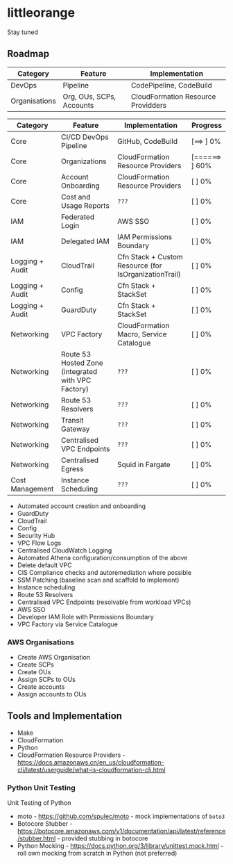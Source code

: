 # littleorange

Stay tuned

## Roadmap

| Category      | Feature                  | Implementation                     |
| ------------- | ------------------------ | ---------------------------------- |
| DevOps        | Pipeline                 | CodePipeline, CodeBuild            |
| Organisations | Org, OUs, SCPs, Accounts | CloudFormation Resource Providders |

| Category        | Feature                                            | Implementation                                        | Progress         |
| --------------- | -------------------------------------------------- | ----------------------------------------------------- | ---------------- |
| Core            | CI/CD DevOps Pipeline                              | GitHub, CodeBuild                                     | [==>       ]  0% |
| Core            | Organizations                                      | CloudFormation Resource Providers                     | [======>   ] 60% |
| Core            | Account Onboarding                                 | CloudFormation Resource Providers                     | [          ]  0% |
| Core            | Cost and Usage Reports                             | `???`                                                 | [          ]  0% |
| IAM             | Federated Login                                    | AWS SSO                                               | [          ]  0% |
| IAM             | Delegated IAM                                      | IAM Permissions Boundary                              | [          ]  0% |
| Logging + Audit | CloudTrail                                         | Cfn Stack + Custom Resource (for IsOrganizationTrail) | [          ]  0% |
| Logging + Audit | Config                                             | Cfn Stack + StackSet                                  | [          ]  0% |
| Logging + Audit | GuardDuty                                          | Cfn Stack + StackSet                                  | [          ]  0% |
| Networking      | VPC Factory                                        | CloudFormation Macro, Service Catalogue               | [          ]  0% |
| Networking      | Route 53 Hosted Zone (integrated with VPC Factory) | `???`                                                 | [          ]  0% |
| Networking      | Route 53 Resolvers                                 | `???`                                                 | [          ]  0% |
| Networking      | Transit Gateway                                    | `???`                                                 | [          ]  0% |
| Networking      | Centralised VPC Endpoints                          | `???`                                                 | [          ]  0% |
| Networking      | Centralised Egress                                 | Squid in Fargate                                      | [          ]  0% |
| Cost Management | Instance Scheduling                                | `???`                                                 | [          ]  0% |

- Automated account creation and onboarding
- GuardDuty
- CloudTrail
- Config
- Security Hub
- VPC Flow Logs
- Centralised CloudWatch Logging
- Automated Athena configuration/consumption of the above
- Delete default VPC
- CIS Compliance checks and autoremediation where possible
- SSM Patching (baseline scan and scaffold to implement)
- Instance scheduling
- Route 53 Resolvers
- Centralised VPC Endpoints (resolvable from workload VPCs)
- AWS SSO
- Developer IAM Role with Permissions Boundary
- VPC Factory via Service Catalogue

### AWS Organisations

- Create AWS Organisation
- Create SCPs
- Create OUs
- Assign SCPs to OUs
- Create accounts
- Assign accounts to OUs

## Tools and Implementation

- Make
- CloudFormation
- Python
- CloudFormation Resource Providers - https://docs.amazonaws.cn/en_us/cloudformation-cli/latest/userguide/what-is-cloudformation-cli.html

### Python Unit Testing

Unit Testing of Python

- moto - https://github.com/spulec/moto - mock implementations of `boto3`
- Botocore Stubber - https://botocore.amazonaws.com/v1/documentation/api/latest/reference/stubber.html - provided stubbing in botocore
- Python Mocking - https://docs.python.org/3/library/unittest.mock.html - roll own mocking from scratch in Python (not preferred)
